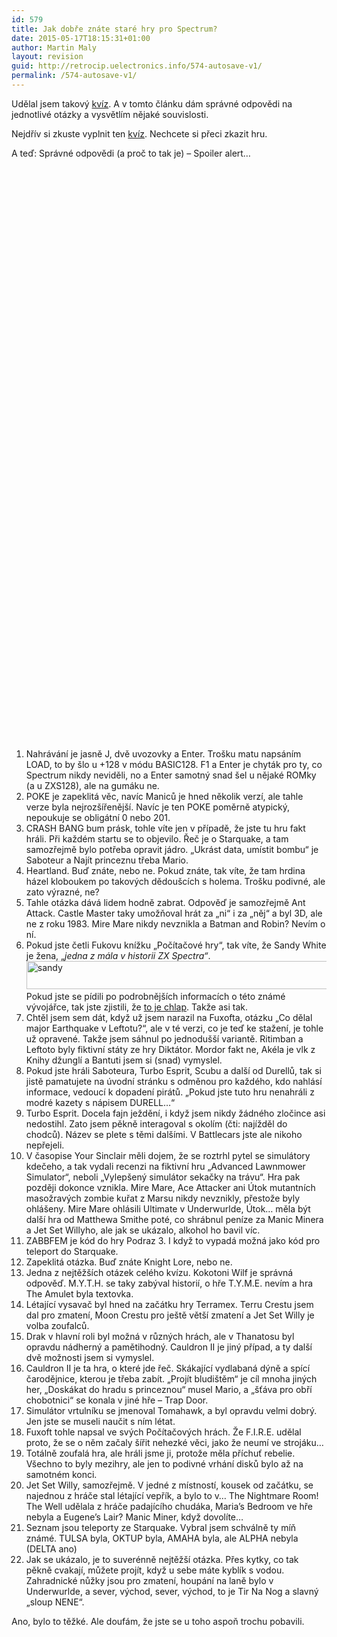 ```yaml
---
id: 579
title: Jak dobře znáte staré hry pro Spectrum?
date: 2015-05-17T18:15:31+01:00
author: Martin Maly
layout: revision
guid: http://retrocip.uelectronics.info/574-autosave-v1/
permalink: /574-autosave-v1/
---
```

Udělal jsem takový [kvíz](http://retrocip.uelectronics.info/kviz-hry-na-zx-spectrum/). A v tomto článku dám správné odpovědi na jednotlivé otázky a vysvětlím nějaké souvislosti.

<!--more-->

Nejdřív si zkuste vyplnit ten [kvíz](http://retrocip.uelectronics.info/kviz-hry-na-zx-spectrum/). Nechcete si přeci zkazit hru.

A teď: Správné odpovědi (a proč to tak je) &#8211; Spoiler alert&#8230;

&nbsp;

&nbsp;

&nbsp;

&nbsp;

&nbsp;

&nbsp;

&nbsp;

&nbsp;

&nbsp;

&nbsp;

&nbsp;

&nbsp;

&nbsp;

&nbsp;

&nbsp;

&nbsp;

&nbsp;

&nbsp;

&nbsp;

&nbsp;

&nbsp;

&nbsp;

&nbsp;

&nbsp;

&nbsp;

&nbsp;

&nbsp;

&nbsp;

&nbsp;

&nbsp;

  1. Nahrávání je jasně J, dvě uvozovky a Enter. Trošku matu napsáním LOAD, to by šlo u +128 v módu BASIC128. F1 a Enter je chyták pro ty, co Spectrum nikdy neviděli, no a Enter samotný snad šel u nějaké ROMky (a u ZXS128), ale na gumáku ne.
  2. POKE je zapeklitá věc, navíc Maniců je hned několik verzí, ale tahle verze byla nejrozšířenější. Navíc je ten POKE poměrně atypický, nepoukuje se obligátní 0 nebo 201.
  3. CRASH BANG bum prásk, tohle víte jen v případě, že jste tu hru fakt hráli. Při každém startu se to objevilo. Řeč je o Starquake, a tam samozřejmě bylo potřeba opravit jádro. &#8222;Ukrást data, umístit bombu&#8220; je Saboteur a Najít princeznu třeba Mario.
  4. Heartland. Buď znáte, nebo ne. Pokud znáte, tak víte, že tam hrdina házel kloboukem po takových dědoušcích s holema. Trošku podivné, ale zato výrazné, ne?
  5. Tahle otázka dává lidem hodně zabrat. Odpověď je samozřejmě Ant Attack. Castle Master taky umožňoval hrát za &#8222;ni&#8220; i za &#8222;něj&#8220; a byl 3D, ale ne z roku 1983. Mire Mare nikdy nevznikla a Batman and Robin? Nevím o ní.
  6. Pokud jste četli Fukovu knížku &#8222;Počítačové hry&#8220;, tak víte, že Sandy White je žena, &#8222;_jedna z mála v historii ZX Spectra&#8220;_.  
<img loading="lazy" class="aligncenter size-medium wp-image-575" src="http://retrocip.uelectronics.info/wp-content/uploads/sites/6/2015/05/sandy-650x45.png" alt="sandy" width="650" height="45" srcset="https://retrocip.cz/wp-content/uploads/sites/6/2015/05/sandy-650x45.png 650w, https://retrocip.cz/wp-content/uploads/sites/6/2015/05/sandy.png 880w" sizes="(max-width: 650px) 100vw, 650px" /> Pokud jste se pídili po podrobnějších informacích o této známé vývojářce, tak jste zjistili, že [to je chlap](http://cpcrulez.fr/auteur-sandy_white.htm). Takže asi tak.
  7. Chtěl jsem sem dát, když už jsem narazil na Fuxofta, otázku &#8222;Co dělal major Earthquake v Leftotu?&#8220;, ale v té verzi, co je teď ke stažení, je tohle už opravené. Takže jsem sáhnul po jednodušší variantě. Ritimban a Leftoto byly fiktivní státy ze hry Diktátor. Mordor fakt ne, Akéla je vlk z Knihy džunglí a Bantuti jsem si (snad) vymyslel.
  8. Pokud jste hráli Saboteura, Turbo Esprit, Scubu a další od Durellů, tak si jistě pamatujete na úvodní stránku s odměnou pro každého, kdo nahlásí informace, vedoucí k dopadení pirátů. &#8222;Pokud jste tuto hru nenahráli z modré kazety s nápisem DURELL&#8230;&#8220;
  9. Turbo Esprit. Docela fajn ježdění, i když jsem nikdy žádného zločince asi nedostihl. Zato jsem pěkně interagoval s okolím (čti: najížděl do chodců). Název se plete s těmi dalšími. V Battlecars jste ale nikoho nepřejeli.
 10. V časopise Your Sinclair měli dojem, že se roztrhl pytel se simulátory kdečeho, a tak vydali recenzi na fiktivní hru &#8222;Advanced Lawnmower Simulator&#8220;, neboli &#8222;Vylepšený simulátor sekačky na trávu&#8220;. Hra pak později dokonce vznikla. Mire Mare, Ace Attacker ani Útok mutantních masožravých zombie kuřat z Marsu nikdy nevznikly, přestože byly ohlášeny. Mire Mare ohlásili Ultimate v Underwurlde, Útok&#8230; měla být další hra od Matthewa Smithe poté, co shrábnul peníze za Manic Minera a Jet Set Willyho, ale jak se ukázalo, alkohol ho bavil víc.
 11. ZABBFEM je kód do hry Podraz 3. I když to vypadá možná jako kód pro teleport do Starquake.
 12. Zapeklitá otázka. Buď znáte Knight Lore, nebo ne.
 13. Jedna z nejtěžších otázek celého kvízu. Kokotoni Wilf je správná odpověď. M.Y.T.H. se taky zabýval historií, o hře T.Y.M.E. nevím a hra The Amulet byla textovka.
 14. Létající vysavač byl hned na začátku hry Terramex. Terru Crestu jsem dal pro zmatení, Moon Crestu pro ještě větší zmatení a Jet Set Willy je volba zoufalců.
 15. Drak v hlavní roli byl možná v různých hrách, ale v Thanatosu byl opravdu nádherný a pamětihodný. Cauldron II je jiný případ, a ty další dvě možnosti jsem si vymyslel.
 16. Cauldron II je ta hra, o které jde řeč. Skákající vydlabaná dýně a spící čarodějnice, kterou je třeba zabít. &#8222;Projít bludištěm&#8220; je cíl mnoha jiných her, &#8222;Doskákat do hradu s princeznou&#8220; musel Mario, a &#8222;šťáva pro obří chobotnici&#8220; se konala v jiné hře &#8211; Trap Door.
 17. Simulátor vrtulníku se jmenoval Tomahawk, a byl opravdu velmi dobrý. Jen jste se museli naučit s ním létat.
 18. Fuxoft tohle napsal ve svých Počítačových hrách. Že F.I.R.E. udělal proto, že se o něm začaly šířit nehezké věci, jako že neumí ve strojáku&#8230;
 19. Totálně zoufalá hra, ale hráli jsme ji, protože měla příchuť rebelie. Všechno to byly mezihry, ale jen to podivné vrhání disků bylo až na samotném konci.
 20. Jet Set Willy, samozřejmě. V jedné z místností, kousek od začátku, se najednou z hráče stal létající vepřík, a bylo to v&#8230; The Nightmare Room! The Well udělala z hráče padajícího chudáka, Maria&#8217;s Bedroom ve hře nebyla a Eugene&#8217;s Lair? Manic Miner, když dovolíte&#8230;
 21. Seznam jsou teleporty ze Starquake. Vybral jsem schválně ty míň známé. TULSA byla, OKTUP byla, AMAHA byla, ale ALPHA nebyla (DELTA ano)
 22. Jak se ukázalo, je to suverénně nejtěžší otázka. Přes kytky, co tak pěkně cvakají, můžete projít, když u sebe máte kyblík s vodou. Zahradnické nůžky jsou pro zmatení, houpání na laně bylo v Underwurlde, a sever, východ, sever, východ, to je Tir Na Nog a slavný &#8222;sloup NENE&#8220;.

Ano, bylo to těžké. Ale doufám, že jste se u toho aspoň trochu pobavili.